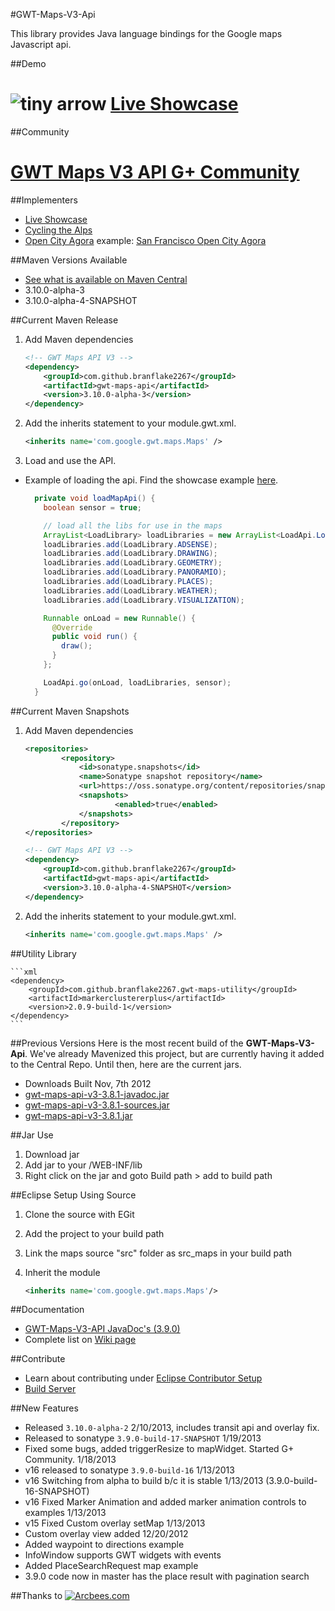 #GWT-Maps-V3-Api

This library provides Java language bindings for the Google maps Javascript api. 

##Demo
# ![tiny arrow](http://www.lirmm.fr/bib-icons/Stanford/arrow.small.rightT.gif "tiny arrow")  [Live Showcase](http://gonevertical-apis.appspot.com/)

##Community
# [GWT Maps V3 API G+ Community](https://plus.google.com/communities/105780740892495987648)

##Implementers
* [Live Showcase](http://gonevertical-apis.appspot.com)
* [Cycling the Alps](http://www.cyclingthealps.com)
* [Open City Agora](http://opencityagora.appspot.com/) example: [San Francisco Open City Agora](http://sf.opencityagora.appspot.com/Agora.html)

##Maven Versions Available
* [See what is available on Maven Central](http://search.maven.org/#search%7Cga%7C1%7Ccom.github.branflake2267)
* 3.10.0-alpha-3
* 3.10.0-alpha-4-SNAPSHOT 

##Current Maven Release	
1. Add Maven dependencies	
	```xml
	<!-- GWT Maps API V3 -->
	<dependency>
		<groupId>com.github.branflake2267</groupId>
		<artifactId>gwt-maps-api</artifactId>
		<version>3.10.0-alpha-3</version>
	</dependency>
	
2. Add the inherits statement to your module.gwt.xml.	
	```xml
	<inherits name='com.google.gwt.maps.Maps' />
	```
3. Load and use the API.

* Example of loading the api. Find the showcase example [here](https://github.com/branflake2267/GWT-Maps-V3-Api/blob/master/gwt-maps-showcase/src/main/java/com/google/gwt/maps/testing/client/Showcase.java#L78).
	```java
	  private void loadMapApi() {
	    boolean sensor = true;
	
	    // load all the libs for use in the maps
	    ArrayList<LoadLibrary> loadLibraries = new ArrayList<LoadApi.LoadLibrary>();
	    loadLibraries.add(LoadLibrary.ADSENSE);
	    loadLibraries.add(LoadLibrary.DRAWING);
	    loadLibraries.add(LoadLibrary.GEOMETRY);
	    loadLibraries.add(LoadLibrary.PANORAMIO);
	    loadLibraries.add(LoadLibrary.PLACES);
	    loadLibraries.add(LoadLibrary.WEATHER);
	    loadLibraries.add(LoadLibrary.VISUALIZATION);
	
	    Runnable onLoad = new Runnable() {
	      @Override
	      public void run() {
	        draw();
	      }
	    };
	
	    LoadApi.go(onLoad, loadLibraries, sensor);
	  }
	```

##Current Maven Snapshots
1. Add Maven dependencies	
	```xml
	<repositories>
    		<repository>
        		<id>sonatype.snapshots</id>
        		<name>Sonatype snapshot repository</name>
        		<url>https://oss.sonatype.org/content/repositories/snapshots/</url>
        		<snapshots>
            			<enabled>true</enabled>
        		</snapshots>
    		</repository>
	</repositories>

	<!-- GWT Maps API V3 -->
	<dependency>
		<groupId>com.github.branflake2267</groupId>
		<artifactId>gwt-maps-api</artifactId>
		<version>3.10.0-alpha-4-SNAPSHOT</version>
	</dependency>
	```
	
2. Add the inherits statement to your module.gwt.xml.	
	```xml
	<inherits name='com.google.gwt.maps.Maps' />
	```

##Utility Library

    ```xml
    <dependency>
        <groupId>com.github.branflake2267.gwt-maps-utility</groupId>
        <artifactId>markerclustererplus</artifactId>
        <version>2.0.9-build-1</version>
    </dependency>
    ```

##Previous Versions
Here is the most recent build of the **GWT-Maps-V3-Api**. We've already Mavenized this project, but are currently having it added to the Central Repo. Until then, here are the current jars.

* Downloads Built Nov, 7th 2012
* [gwt-maps-api-v3-3.8.1-javadoc.jar](https://github.com/downloads/branflake2267/GWT-Maps-V3-Api/Apis_Google_Maps-3.8.1-javadoc.jar)
* [gwt-maps-api-v3-3.8.1-sources.jar](https://github.com/downloads/branflake2267/GWT-Maps-V3-Api/Apis_Google_Maps-3.8.1-sources.jar)
* [gwt-maps-api-v3-3.8.1.jar](https://github.com/downloads/branflake2267/GWT-Maps-V3-Api/Apis_Google_Maps-3.8.1.jar)

##Jar Use
1. Download jar
2. Add jar to your /WEB-INF/lib
3. Right click on the jar and goto Build path > add to build path

##Eclipse Setup Using Source
1. Clone the source with EGit
2. Add the project to your build path
3. Link the maps source "src" folder as src_maps in your build path
4. Inherit the module
	
	```xml
	<inherits name='com.google.gwt.maps.Maps'/>
	```

##Documentation
* [GWT-Maps-V3-API JavaDoc's (3.9.0)](http://branflake2267.github.com/GWT-Maps-V3-Api/javadoc/3.9.0-build-17/)
* Complete list on [Wiki page](https://github.com/branflake2267/GWT-Maps-V3-Api/wiki)

##Contribute
* Learn about contributing under [Eclipse Contributor Setup](https://github.com/branflake2267/GWT-Maps-V3-Api/wiki/Eclipse-Contributor-Setup)
* [Build Server](http://teamcity.gonevertical.org/)

##New Features
* Released `3.10.0-alpha-2` 2/10/2013, includes transit api and overlay fix.
* Released to sonatype `3.9.0-build-17-SNAPSHOT` 1/19/2013
* Fixed some bugs, added triggerResize to mapWidget. Started G+ Community. 1/18/2013
* v16 released to sonatype `3.9.0-build-16` 1/13/2013
* v16 Switching from alpha to build b/c it is stable 1/13/2013 (3.9.0-build-16-SNAPSHOT)
* v16 Fixed Marker Animation and added marker animation controls to examples 1/13/2013
* v15 Fixed Custom overlay setMap 1/13/2013
* Custom overlay view added 12/20/2012
* Added waypoint to directions example
* InfoWindow supports GWT widgets with events
* Added PlaceSearchRequest map example
* 3.9.0 code now in master has the place result with pagination search

##Thanks to
[![Arcbees.com](http://arcbees-ads.appspot.com/images/1.png)](http://arcbees.com)
